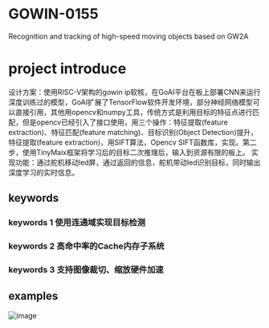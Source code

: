 # GOWIN-0155
Recognition and tracking of high-speed moving objects based on GW2A
# project introduce
设计方案：使用RISC-V架构的gowin ip软核，在GoAI平台在板上部署CNN来运行深度训练过的模型，GoAI扩展了TensorFlow软件开发环境，部分神经网络模型可以直接引用，其他用opencv和numpy工具，传统方式是利用目标的特征点进行匹配，但是opencv已经引入了接口使用，用三个操作：特征提取(feature extraction)、特征匹配(feature matching)、目标识别(Object Detection)提升，特征提取(feature extraction)，用SIFT算法，Opencv SIFT函数库，实现。第二步，使用TinyMaix框架将学习后的目标二次推理后，输入到资源有限的板上。
实现功能：通过舵机移动led屏，通过返回的信息，舵机带动led识别目标，同时输出深度学习的实时信息。
## keywords 
### keywords 1   使用连通域实现目标检测
### keywords 2   高命中率的Cache内存子系统
### keywords 3   支持图像裁切、缩放硬件加速
## examples
![image](https://user-images.githubusercontent.com/91866304/232353457-f8fdf687-20b5-4622-91e7-85f36e30bc71.png)
